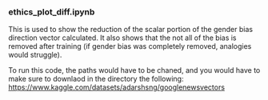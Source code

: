 ### ethics_plot_diff.ipynb

This is used to show the reduction of the scalar portion of the gender bias direction vector calculated. It also shows that the not all of the bias is removed after training (if gender bias was completely removed, analogies would struggle).

To run this code, the paths would have to be chaned, and you would have to make sure to downlaod in the directory the following: https://www.kaggle.com/datasets/adarshsng/googlenewsvectors
